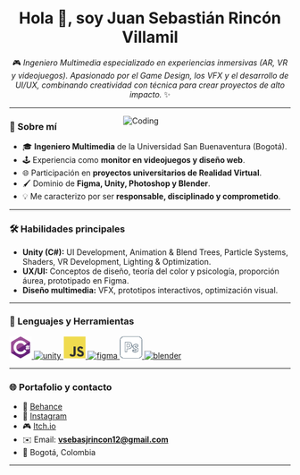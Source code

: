 <h1 align="center">Hola 👋, soy Juan Sebastián Rincón Villamil</h1>

<p align="center">
  🎮 <em>Ingeniero Multimedia especializado en experiencias inmersivas (AR, VR y videojuegos).  
  Apasionado por el Game Design, los VFX y el desarrollo de UI/UX, combinando creatividad con técnica para crear proyectos de alto impacto.</em> ✨
</p>

---

<img align="right" alt="Coding" width="300" src="https://cdn.dribbble.com/users/1162077/screenshots/3848914/programmer.gif">

### 🚀 Sobre mí
- 🎓 **Ingeniero Multimedia** de la Universidad San Buenaventura (Bogotá).  
- 🕹️ Experiencia como **monitor en videojuegos y diseño web**.  
- 🌐 Participación en **proyectos universitarios de Realidad Virtual**.  
- 🖌️ Dominio de **Figma, Unity, Photoshop y Blender**.  
- 💡 Me caracterizo por ser **responsable, disciplinado y comprometido**.  

---

### 🛠️ Habilidades principales
- **Unity (C#):** UI Development, Animation & Blend Trees, Particle Systems, Shaders, VR Development, Lighting & Optimization.  
- **UX/UI:** Conceptos de diseño, teoría del color y psicología, proporción áurea, prototipado en Figma.  
- **Diseño multimedia:** VFX, prototipos interactivos, optimización visual.  

---

### 🧰 Lenguajes y Herramientas
<p align="left">
  <a href="https://learn.microsoft.com/es-es/dotnet/csharp/" target="_blank" rel="noreferrer">
    <img src="https://raw.githubusercontent.com/devicons/devicon/master/icons/csharp/csharp-original.svg" alt="csharp" width="40" height="40"/>
  </a>
  <a href="https://unity.com/" target="_blank" rel="noreferrer">
    <img src="https://www.vectorlogo.zone/logos/unity3d/unity3d-icon.svg" alt="unity" width="40" height="40"/>
  </a>
  <a href="https://developer.mozilla.org/es/docs/Web/JavaScript" target="_blank" rel="noreferrer">
    <img src="https://raw.githubusercontent.com/devicons/devicon/master/icons/javascript/javascript-original.svg" alt="javascript" width="40" height="40"/>
  </a>
  <a href="https://www.figma.com/" target="_blank" rel="noreferrer">
    <img src="https://www.vectorlogo.zone/logos/figma/figma-icon.svg" alt="figma" width="40" height="40"/>
  </a>
  <a href="https://www.adobe.com/products/photoshop.html" target="_blank" rel="noreferrer">
    <img src="https://raw.githubusercontent.com/devicons/devicon/master/icons/photoshop/photoshop-line.svg" alt="photoshop" width="40" height="40"/>
  </a>
  <a href="https://www.blender.org/" target="_blank" rel="noreferrer">
    <img src="https://download.blender.org/branding/community/blender_community_badge_white.svg" alt="blender" width="40" height="40"/>
  </a>
</p>

---


### 🌐 Portafolio y contacto
- 🎨 [Behance](https://www.behance.net/juanserincon5)  
- 📸 [Instagram](https://www.instagram.com/sercbew)  
- 🎮 [Itch.io](https://serbew.itch.io)  
- ✉️ Email: **vsebasjrincon12@gmail.com**  
- 📍 Bogotá, Colombia  


---
